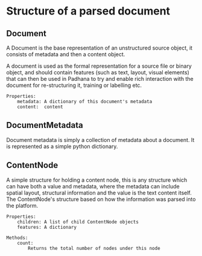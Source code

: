 # Structure of a parsed document

## Document

A Document is the base representation of an unstructured source object, it consists of
metadata and then a content object.

A document is used as the formal representation for a source file or binary object, and should contain
features (such as text, layout, visual elements) that can then be used in Padhana to try and
enable rich interaction with the document for re-structuring it, training or labelling etc.

    Properties:
        metadata: A dictionary of this document's metadata
        content:  content

## DocumentMetadata

Document metadata is simply a collection of metadata about a document.  It is represented as a simple
python dictionary.


## ContentNode

A simple structure for holding a content node, this is any structure which can have both a value 
and metadata, where the metadata can include spatial layout, structural information and the value is the text
content itself.  The ContentNode's structure based on how the information was parsed into the platform.

    Properties:
        children: A list of child ContentNode objects
        features: A dictionary 

    Methods:
        count:
            Returns the total number of nodes under this node